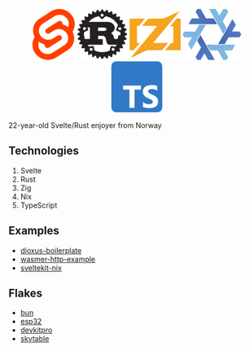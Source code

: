 <p align="center">
    <img width="83"  height="100" src="svelte.webp">
    <img width="100" height="100" src="rust.webp">
    <img width="100" height="100" src="zig.webp">
    <img width="115" height="100" src="nix.webp">
    <img width="100"  height="100" src="typescript.webp">
</p>

22-year-old Svelte/Rust enjoyer from Norway

## Technologies

1. Svelte
2. Rust
3. Zig
4. Nix
5. TypeScript

## Examples

- [dioxus-boilerplate](https://github.com/knarkzel/dioxus-boilerplate)
- [wasmer-http-example](https://github.com/knarkzel/wasmer-http-example)
- [sveltekit-nix](https://github.com/knarkzel/sveltekit-nix)

## Flakes

- [bun](https://github.com/knarkzel/bun-flake)
- [esp32](https://github.com/knarkzel/esp32)
- [devkitpro](https://github.com/knarkzel/devkitnix)
- [skytable](https://github.com/knarkzel/skytable-flake)
